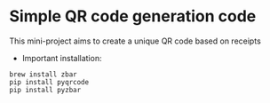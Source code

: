# Simple QR code generation code
This mini-project aims to create a unique QR code based on receipts
- Important installation:
```
brew install zbar
pip install pyqrcode
pip install pyzbar
```